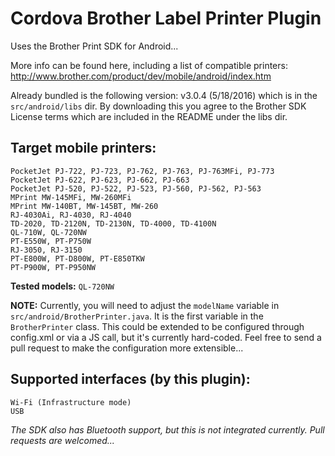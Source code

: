 # Cordova Brother Label Printer Plugin

Uses the Brother Print SDK for Android...

More info can be found here, including a list of compatible printers: http://www.brother.com/product/dev/mobile/android/index.htm

Already bundled is the following version: v3.0.4 (5/18/2016) which is in the `src/android/libs` dir. By downloading this you agree to the Brother SDK License terms which are included in the README under the libs dir.

## Target mobile printers:
```
PocketJet PJ-722, PJ-723, PJ-762, PJ-763, PJ-763MFi, PJ-773
PocketJet PJ-622, PJ-623, PJ-662, PJ-663
PocketJet PJ-520, PJ-522, PJ-523, PJ-560, PJ-562, PJ-563
MPrint MW-145MFi, MW-260MFi
MPrint MW-140BT, MW-145BT, MW-260
RJ-4030Ai, RJ-4030, RJ-4040
TD-2020, TD-2120N, TD-2130N, TD-4000, TD-4100N
QL-710W, QL-720NW
PT-E550W, PT-P750W
RJ-3050, RJ-3150
PT-E800W, PT-D800W, PT-E850TKW
PT-P900W, PT-P950NW
```

__Tested models:__ `QL-720NW`

__NOTE:__ Currently, you will need to adjust the `modelName` variable in `src/android/BrotherPrinter.java`. It is the first variable in the `BrotherPrinter` class. This could be extended to be configured through config.xml or via a JS call, but it's currently hard-coded. Feel free to send a pull request to make the configuration more extensible... 


## Supported interfaces (by this plugin):
```
Wi-Fi (Infrastructure mode)
USB
```

_The SDK also has Bluetooth support, but this is not integrated currently. Pull requests are welcomed..._

